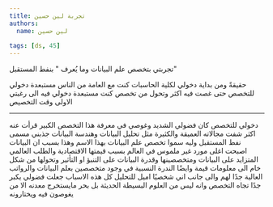 ```yaml
---
title: تجربة لين حسين
authors:
  name: لين حسين
  
tags: [ds, 45]
---
```


تجربتي بتخصص علم البيانات وما يُعرف " بنفط المستقبل"

حقيقةً ومن بداية دخولي لكلية الحاسبات كنت مع العامة من الناس مستبعدة دخولي للتخصص حتى غصت فيه اكثر وتحول من تخصص كنت مستبعدة دخولي فيه الى رغبتي الاولى وقت التخصيص

---
<!-- truncate -->
دخولي للتخصص كان فضولي الشديد وغوصي في معرفة هذا التخصص الكبير قرأت عنه اكثر شفت مجالاته العميقة والكثيرة مثل تحليل البيانات وهندسة البيانات
جذبني مسمى نفط المستقبل وليه سموا تخصص علم البيانات بهذا الاسم وهذا بسبب ان البيانات اصبحت اغلى مورد غير ملموس في العالم
بسبب قيمتها الاقتصادية والطلب العالمي المتزايد على البيانات ومتخصصينها وقدرة البيانات على التنبؤ او التأثير وتحولها من شكل خام الى معلومات قيمة 
وايضًا الندرة النسبية في وجود متخصصين بعلم البيانات والرواتب العالية جدًا لهم
والى جانب اني شخصيًا اميل للتحليل كل هذه الاسباب جعلت فضولي يكبر جدًا تجاه التخصص وانه ليس من العلوم البسيطة الحديثة بل بحر مايستخرج معدنه الا من يغوصون فيه ويختارونه
